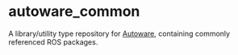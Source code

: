 # autoware_common

A library/utility type repository for [Autoware](https://github.com/autowarefoundation/autoware), containing commonly referenced ROS packages.
